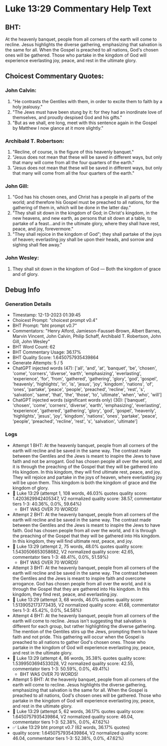 # Luke 13:29 Commentary Help Text

## BHT:
At the heavenly banquet, people from all corners of the earth will come to recline. Jesus highlights the diverse gathering, emphasizing that salvation is the same for all. When the Gospel is preached to all nations, God's chosen ones will be gathered. Those who partake in the kingdom of God will experience everlasting joy, peace, and rest in the ultimate glory.

## Choicest Commentary Quotes:
### John Calvin:
1. "He contrasts the Gentiles with them, in order to excite them to faith by a holy jealousy."
2. "The Jews must have been stung by it: for they had an inordinate love of themselves, and proudly despised God and his gifts."
3. "But as we shall, ere long, meet with this sentence again in the Gospel by Matthew I now glance at it more slightly."

### Archibald T. Robertson:
1. "Recline, of course, is the figure of this heavenly banquet."
2. "Jesus does not mean that these will be saved in different ways, but only that many will come from all the four quarters of the earth."
3. "Jesus does not mean that these will be saved in different ways, but only that many will come from all the four quarters of the earth."

### John Gill:
1. "God has his chosen ones, and Christ has a people in all parts of the world; and therefore his Gospel must be preached to all nations, for the gathering of them in, which will be done in the latter day." 
2. "They shall sit down in the kingdom of God; in Christ's kingdom, in the new heavens, and new earth, as persons that sit down at a table, to partake of a feast...and in the ultimate glory, where they shall have rest, peace, and joy, forevermore."
3. "They shall rejoice in the kingdom of God"; they shall partake of the joys of heaven; everlasting joy shall be upon their heads, and sorrow and sighing shall flee away."

### John Wesley:
1. They shall sit down in the kingdom of God — Both the kingdom of grace and of glory.



## Debug Info
### Generation Details
- Timestamp: 12-13-2023 01:39:45
- Choicest Prompt: "choicest prompt v0.4"
- BHT Prompt: "bht prompt v0.7"
- Commentators: "Henry Alford, Jamieson-Fausset-Brown, Albert Barnes, Marvin Vincent, John Calvin, Philip Schaff, Archibald T. Robertson, John Gill, John Wesley"
- BHT Word Count: 62
- BHT Commentary Usage: 36.17%
- BHT Quality Score: 1.6450757935439864
- Generate Attempts: 5 / 5
- ChatGPT injected words (47):
	['all', 'and', 'at', 'banquet', 'be', 'chosen', 'come', 'corners', 'diverse', 'earth', 'emphasizing', 'everlasting', 'experience', 'for', 'from', 'gathered', 'gathering', 'glory', 'god', 'gospel', 'heavenly', 'highlights', 'in', 'is', 'jesus', 'joy', 'kingdom', 'nations', 'of', 'ones', 'partake', 'peace', 'people', 'preached', 'recline', 'rest', 's', 'salvation', 'same', 'that', 'the', 'those', 'to', 'ultimate', 'when', 'who', 'will']
- ChatGPT injected words (significant words only) (30):
	['banquet', 'chosen', 'come', 'corners', 'diverse', 'earth', 'emphasizing', 'everlasting', 'experience', 'gathered', 'gathering', 'glory', 'god', 'gospel', 'heavenly', 'highlights', 'jesus', 'joy', 'kingdom', 'nations', 'ones', 'partake', 'peace', 'people', 'preached', 'recline', 'rest', 's', 'salvation', 'ultimate']

### Logs
- Attempt 1 BHT: At the heavenly banquet, people from all corners of the earth will recline and be saved in the same way. The contrast made between the Gentiles and the Jews is meant to inspire the Jews to have faith and not be arrogant. God has chosen people all over the world, and it is through the preaching of the Gospel that they will be gathered into His kingdom. In this kingdom, they will find ultimate rest, peace, and joy. They will rejoice and partake in the joys of heaven, where everlasting joy will be upon them. This kingdom is both the kingdom of grace and the kingdom of glory.
- 🔄 Luke 13:29 (attempt 1, 108 words, 46.03% quotes quality score: 1.4203629942405347, V2 normalized quality score: 38.57, commentator tiers 1-3: 40.36%, 0.0%, 59.64%) 
	- BHT WAS OVER 70 WORDS!
- Attempt 2 BHT: At the heavenly banquet, people from all corners of the earth will recline and be saved in the same way. The contrast made between the Gentiles and the Jews is meant to inspire the Jews to have faith. God has chosen people from all over the world, and it is through the preaching of the Gospel that they will be gathered into His kingdom. In this kingdom, they will find ultimate rest, peace, and joy.
- 🔄 Luke 13:29 (attempt 2, 75 words, 48.0% quotes quality score: 1.5430506653058682, V2 normalized quality score: 42.65, commentator tiers 1-3: 48.41%, 0.0%, 51.59%) 
	- BHT WAS OVER 70 WORDS!
- Attempt 3 BHT: At the heavenly banquet, people from all corners of the earth will recline and be saved in the same way. The contrast between the Gentiles and the Jews is meant to inspire faith and overcome arrogance. God has chosen people from all over the world, and it is through the Gospel that they are gathered into His kingdom. In this kingdom, they find rest, peace, and everlasting joy.
- 🔄 Luke 13:29 (attempt 3, 68 words, 46.0% quotes quality score: 1.5139052173773435, V2 normalized quality score: 41.68, commentator tiers 1-3: 45.42%, 0.0%, 54.58%)
- Attempt 4 BHT: At the heavenly banquet, people from all corners of the earth will come to recline. Jesus isn't suggesting that salvation is different for each group, but rather highlighting the diverse gathering. The mention of the Gentiles stirs up the Jews, prompting them to have faith and not pride. This gathering will occur when the Gospel is preached to all nations to gather God's chosen ones. Those who partake in the kingdom of God will experience everlasting joy, peace, and rest in the ultimate glory.
- 🔄 Luke 13:29 (attempt 4, 86 words, 35.38% quotes quality score: 1.5399503694533028, V2 normalized quality score: 42.55, commentator tiers 1-3: 50.59%, 0.0%, 49.41%) 
	- BHT WAS OVER 70 WORDS!
- Attempt 5 BHT: At the heavenly banquet, people from all corners of the earth will come to recline. Jesus highlights the diverse gathering, emphasizing that salvation is the same for all. When the Gospel is preached to all nations, God's chosen ones will be gathered. Those who partake in the kingdom of God will experience everlasting joy, peace, and rest in the ultimate glory.
- 🔄 Luke 13:29 (attempt 5, 62 words, 36.17% quotes quality score: 1.6450757935439864, V2 normalized quality score: 46.04, commentator tiers 1-3: 52.38%, 0.0%, 47.62%)
- ✅ Luke 13:29 bht prompt v0.7 (62 words, 36.17% quotes)
- quality score: 1.6450757935439864, V2 normalized quality score: 46.04, commentator tiers 1-3: 52.38%, 0.0%, 47.62%)